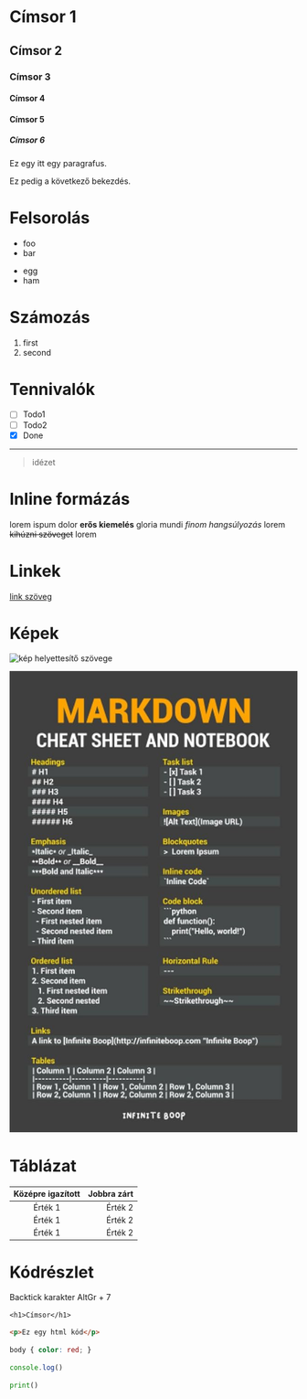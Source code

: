 # Címsor 1
## Címsor 2
### Címsor 3
#### Címsor 4
#### Címsor 5
##### Címsor 6

Ez egy itt egy paragrafus.

Ez pedig a következő bekezdés.

# Felsorolás

- foo
- bar

* egg
* ham

# Számozás

1. first
1. second

# Tennivalók

- [ ] Todo1
- [ ] Todo2
- [X] Done

---

> idézet

# Inline formázás

lorem ispum dolor **erős kiemelés** gloria mundi *finom hangsúlyozás* lorem ~~kihúzni szöveget~~ lorem

# Linkek

[link szöveg](https://umszki.hu/)

# Képek

![kép helyettesítő szövege](https://umszki.hu/images/logo/umlogo_70x70_new.png)

![helyi képre hivatkozás](cheetsheet.jpg)

# Táblázat

| Középre igazított | Jobbra zárt |
| :---------------: | ----------: |
| Érték 1           | Érték 2     |
| Érték 1           | Érték 2     |
| Érték 1           | Érték 2     |

# Kódrészlet

Backtick karakter AltGr + 7

```
<h1>Címsor</h1>
```

```html
<p>Ez egy html kód</p>
```

```css
body { color: red; }
```

```js
console.log()
```

```python
print()
```













